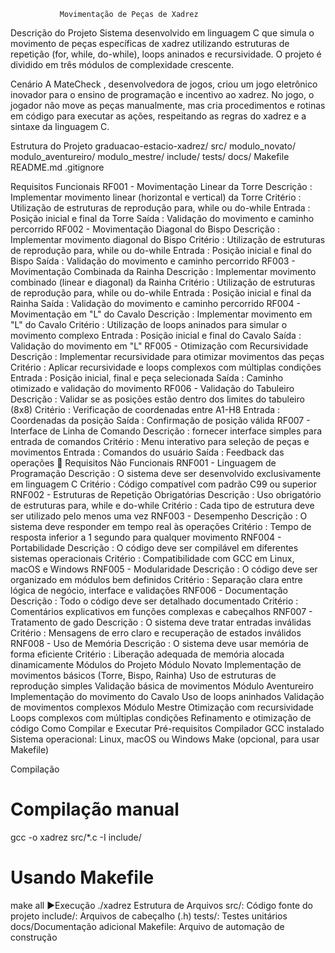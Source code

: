                Movimentação de Peças de Xadrez

 Descrição do Projeto
Sistema desenvolvido em linguagem C que simula o movimento de peças específicas de xadrez utilizando estruturas de repetição (for, while, do-while), loops aninados e recursividade. O projeto é dividido em três módulos de complexidade crescente.

 Cenário
A MateCheck , desenvolvedora de jogos, criou um jogo eletrônico inovador para o ensino de programação e incentivo ao xadrez. No jogo, o jogador não move as peças manualmente, mas cria procedimentos e rotinas em código para executar as ações, respeitando as regras do xadrez e a sintaxe da linguagem C.

 Estrutura do Projeto
graduacao-estacio-xadrez/
  src/
  modulo_novato/
 modulo_aventureiro/
 modulo_mestre/
 include/
 tests/
 docs/
 Makefile
README.md
.gitignore


 Requisitos Funcionais
 RF001 - Movimentação Linear da Torre
Descrição : Implementar movimento linear (horizontal e vertical) da Torre
Critério : Utilização de estruturas de reprodução para, while ou do-while
Entrada : Posição inicial e final da Torre
Saída : Validação do movimento e caminho percorrido
 RF002 - Movimentação Diagonal do Bispo
Descrição : Implementar movimento diagonal do Bispo
Critério : Utilização de estruturas de reprodução para, while ou do-while
Entrada : Posição inicial e final do Bispo
Saída : Validação do movimento e caminho percorrido
 RF003 - Movimentação Combinada da Rainha
Descrição : Implementar movimento combinado (linear e diagonal) da Rainha
Critério : Utilização de estruturas de reprodução para, while ou do-while
Entrada : Posição inicial e final da Rainha
Saída : Validação do movimento e caminho percorrido
 RF004 - Movimentação em "L" do Cavalo
Descrição : Implementar movimento em "L" do Cavalo
Critério : Utilização de loops aninados para simular o movimento complexo
Entrada : Posição inicial e final do Cavalo
Saída : Validação do movimento em "L"
RF005 - Otimização com Recursividade
Descrição : Implementar recursividade para otimizar movimentos das peças
Critério : Aplicar recursividade e loops complexos com múltiplas condições
Entrada : Posição inicial, final e peça selecionada
Saída : Caminho otimizado e validação do movimento
RF006 - Validação do Tabuleiro
Descrição : Validar se as posições estão dentro dos limites do tabuleiro (8x8)
Critério : Verificação de coordenadas entre A1-H8
Entrada : Coordenadas da posição
Saída : Confirmação de posição válida
RF007 - Interface de Linha de Comando
Descrição : fornecer interface simples para entrada de comandos
Critério : Menu interativo para seleção de peças e movimentos
Entrada : Comandos do usuário
Saída : Feedback das operações
🔧 Requisitos Não Funcionais
 RNF001 - Linguagem de Programação
Descrição : O sistema deve ser desenvolvido exclusivamente em linguagem C
Critério : Código compatível com padrão C99 ou superior
 RNF002 - Estruturas de Repetição Obrigatórias
Descrição : Uso obrigatório de estruturas para, while e do-while
Critério : Cada tipo de estrutura deve ser utilizado pelo menos uma vez
 RNF003 - Desempenho
Descrição : O sistema deve responder em tempo real às operações
Critério : Tempo de resposta inferior a 1 segundo para qualquer movimento
 RNF004 - Portabilidade
Descrição : O código deve ser compilável em diferentes sistemas operacionais
Critério : Compatibilidade com GCC em Linux, macOS e Windows
 RNF005 - Modularidade
Descrição : O código deve ser organizado em módulos bem definidos
Critério : Separação clara entre lógica de negócio, interface e validações
 RNF006 - Documentação
Descrição : Todo o código deve ser detalhado documentado
Critério : Comentários explicativos em funções complexas e cabeçalhos
RNF007 - Tratamento de gado
Descrição : O sistema deve tratar entradas inválidas
Critério : Mensagens de erro claro e recuperação de estados inválidos
 RNF008 - Uso de Memória
Descrição : O sistema deve usar memória de forma eficiente
Critério : Liberação adequada de memória alocada dinamicamente
 Módulos do Projeto
 Módulo Novato
Implementação de movimentos básicos (Torre, Bispo, Rainha)
Uso de estruturas de reprodução simples
Validação básica de movimentos
 Módulo Aventureiro
Implementação do movimento do Cavalo
Uso de loops aninhados
Validação de movimentos complexos
Módulo Mestre
Otimização com recursividade
Loops complexos com múltiplas condições
Refinamento e otimização de código
 Como Compilar e Executar
 Pré-requisitos
Compilador GCC instalado
Sistema operacional: Linux, macOS ou Windows
Make (opcional, para usar Makefile)
 
 Compilação
# Compilação manual
gcc -o xadrez src/*.c -I include/

# Usando Makefile
make all
▶Execução
./xadrez
Estrutura de Arquivos
src/: Código fonte do projeto
include/: Arquivos de cabeçalho (.h)
tests/: Testes unitários
docs/Documentação adicional
Makefile: Arquivo de automação de construção
